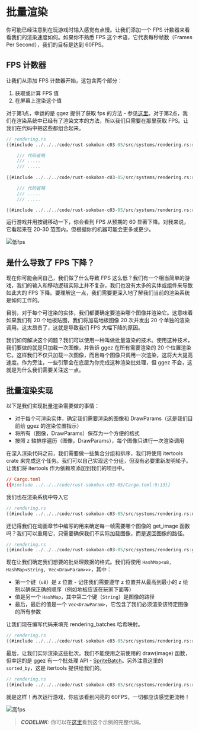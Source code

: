 # 批量渲染

你可能已经注意到在玩游戏时输入感觉有点慢。让我们添加一个 FPS 计数器来看看我们的渲染速度如何。如果你不熟悉 FPS 这个术语，它代表每秒帧数（Frames Per Second），我们的目标是达到 60FPS。

## FPS 计数器

让我们从添加 FPS 计数器开始，这包含两个部分：

1. 获取或计算 FPS 值
2. 在屏幕上渲染这个值

对于第1点，幸运的是 ggez 提供了获取 fps 的方法 - 参见[这里](https://docs.rs/ggez/latest/ggez/timer/struct.TimeContext.html#method.fps)。对于第2点，我们在渲染系统中已经有了渲染文本的方法，所以我们只需要在那里获取 FPS。让我们在代码中把这些都组合起来。

```rust
// rendering.rs
{{#include ../../../code/rust-sokoban-c03-05/src/systems/rendering.rs:run_rendering}}

    /// 代码省略
    /// .....
    /// .....
    
{{#include ../../../code/rust-sokoban-c03-05/src/systems/rendering.rs:render_fps}}

    /// 代码省略
    /// .....
    /// .....

{{#include ../../../code/rust-sokoban-c03-05/src/systems/rendering.rs:run_rendering_end}}
```

运行游戏并用按键移动一下，你会看到 FPS 从预期的 60 显著下降。对我来说，它看起来在 20-30 范围内，但根据你的机器可能会更多或更少。

![低fps](./images/low_fps.png)

## 是什么导致了 FPS 下降？

现在你可能会问自己，我们做了什么导致 FPS 这么低？我们有一个相当简单的游戏，我们的输入和移动逻辑实际上并不复杂，我们也没有太多的实体或组件来导致如此大的 FPS 下降。要理解这一点，我们需要更深入地了解我们当前的渲染系统是如何工作的。

目前，对于每个可渲染的实体，我们都要确定要渲染哪个图像并渲染它。这意味着如果我们有 20 个地板贴图，我们将加载地板图像 20 次并发出 20 个单独的渲染调用。这太昂贵了，这就是导致我们 FPS 大幅下降的原因。

我们如何解决这个问题？我们可以使用一种叫做批量渲染的技术。使用这种技术，我们要做的就是只加载一次图像，并告诉 ggez 在所有需要渲染的 20 个位置渲染它。这样我们不仅只加载一次图像，而且每个图像只调用一次渲染，这将大大提高速度。作为旁注，一些引擎会在底层为你完成这种渲染批处理，但 ggez 不会，这就是为什么我们需要关注这一点。

## 批量渲染实现

以下是我们实现批量渲染需要做的事情：

* 对于每个可渲染实体，确定我们需要渲染的图像和 DrawParams（这是我们目前给 ggez 的渲染位置指示）
* 将所有（图像，DrawParams）保存为一个方便的格式
* 按照 z 轴排序遍历（图像，DrawParams），每个图像只进行一次渲染调用

在深入渲染代码之前，我们需要做一些集合分组和排序，我们将使用 itertools crate 来完成这个任务。我们可以自己实现这个分组，但没有必要重新发明轮子。让我们将 itertools 作为依赖项添加到我们的项目中。

```toml
// Cargo.toml
{{#include ../../../code/rust-sokoban-c03-05/Cargo.toml:9:13}}
```

我们也在渲染系统中导入它

```rust
// rendering.rs
{{#include ../../../code/rust-sokoban-c03-05/src/systems/rendering.rs:use_itertools}}
```

还记得我们在动画章节中编写的用来确定每一帧需要哪个图像的 get_image 函数吗？我们可以重用它，只需要确保我们不实际加载图像，而是返回图像的路径。

```rust
// rendering.rs
{{#include ../../../code/rust-sokoban-c03-05/src/systems/rendering.rs:get_image}}
```

现在让我们确定我们想要的批处理数据的格式。我们将使用 `HashMap<u8, HashMap<String, Vec<DrawParam>>>`，其中：

* 第一个键（`u8`）是 z 位置 - 记住我们需要遵守 z 位置并从最高到最小的 z 绘制以确保正确的顺序（例如地板应该在玩家下面等）
* 值是另一个 `HashMap`，其中第二个键（`String`）是图像的路径
* 最后，最后的值是一个 `Vec<DrawParam>`，它包含了我们必须渲染该特定图像的所有参数

让我们现在编写代码来填充 rendering_batches 哈希映射。

```rust
// rendering.rs
{{#include ../../../code/rust-sokoban-c03-05/src/systems/rendering.rs:rendering_batches}}
```

最后，让我们实际渲染这些批次。我们不能使用之前使用的 draw(image) 函数，但幸运的是 ggez 有一个批处理 API - [SpriteBatch](https://docs.rs/ggez/0.7.0/ggez/graphics/spritebatch/struct.SpriteBatch.html)。另外注意这里的 `sorted_by`，这是 itertools 提供给我们的。

```rust
// rendering.rs
{{#include ../../../code/rust-sokoban-c03-05/src/systems/rendering.rs:rendering_batches_2}}
```

就是这样！再次运行游戏，你应该看到闪亮的 60FPS，一切都应该感觉更流畅！

![高fps](./images/high_fps.png)

> **_CODELINK:_** 你可以在[这里](https://github.com/iolivia/rust-sokoban/tree/master/code/rust-sokoban-c03-05)看到这个示例的完整代码。
